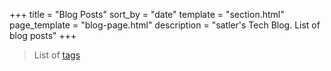 +++
title = "Blog Posts"
sort_by = "date"
template = "section.html"
page_template = "blog-page.html"
description = "satler's Tech Blog. List of blog posts"
+++

> List of [tags](/tags/)